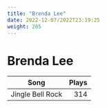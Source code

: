 ```yaml
---
title: "Brenda Lee"
date: 2022-12-07/2022T23:19:25
weight: 205
---
```


# Brenda Lee

 Song | Plays 
----- | -----:
Jingle Bell Rock | 314
